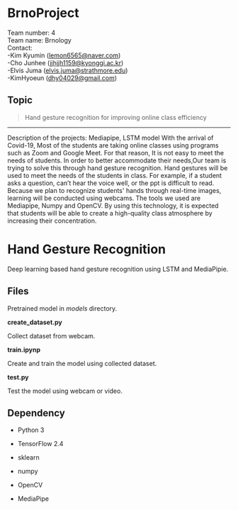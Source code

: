 
# BrnoProject

Team number: 4  
Team name: Brnology  
Contact:  
   -Kim Kyumin (lemon6565@naver.com)  
   -Cho Junhee  (jjhjjh1159@kyonggi.ac.kr)  
   -Elvis Juma (elvis.juma@strathmore.edu)  
   -KimHyoeun (dhy04029@gmail.com)  
   
## Topic
> Hand gesture recognition for improving online class efficiency
---------
Description of the projects:       Mediapipe, LSTM model
With the arrival of Covid-19, Most of the students are taking online classes using programs such as Zoom and Google Meet. For that reason,  It is not easy to meet the needs of students. In order to better accommodate their needs,Our team is trying to solve this through hand gesture recognition. Hand gestures will be used to meet the needs of the students in class. For example, if a student asks a question, can’t hear the voice well, or the ppt is difficult to read. Because we plan to recognize students' hands through real-time images, learning will be conducted using webcams. The tools we used are Mediapipe, Numpy and OpenCV. By using this technology, it is expected that students will be able to create a high-quality class atmosphere by increasing their concentration.

# Hand Gesture Recognition


Deep learning based hand gesture recognition using LSTM and MediaPipie.


## Files


Pretrained model in *models* directory.


**create_dataset.py**


Collect dataset from webcam.


**train.ipynp**


Create and train the model using collected dataset.


**test.py**


Test the model using webcam or video.



## Dependency


- Python 3

- TensorFlow 2.4

- sklearn

- numpy

- OpenCV

- MediaPipe

